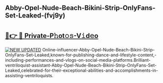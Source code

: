 ## Abby-Opel-Nude-Beach-Bikini-Strip-OnlyFans-Set-Leaked-(fvj9y)


# <h2><a href="https://mediaupload.pro?-19M">🔗👉 🔴 Private-P𝚑ot𝚘𝚜-V𝚒d𝚎o</a></h2>

[![NEW UPDATED](https://i.imgur.com/0qMVB7G.gif)](https://mediaupload.pro?-19M)
Online-influencer-Abby-Opel-Nude-Beach-Bikini-Strip-OnlyFans-Set-Leaked,known-for-publishing-dance-and-lifestyle-content,-including-performances-and-vlogs-on-social-media-platforms.Brilliant-ventriloquist-assistant-Abby-Opel-Nude-Beach-Bikini-Strip-OnlyFans-Set-Leaked,celebrated-for-their-exceptional-abilities-and-accomplishments-in-assisting-ventriloquists.  